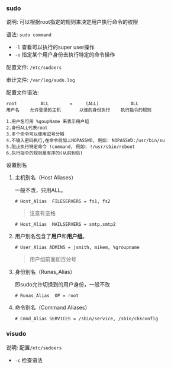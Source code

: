 ### sudo

说明: 可以根据root指定的规则来决定用户执行命令的权限

语法: `sudo command`

* `-l` 查看可以执行的super user操作
* `-u` 指定某个用户身份去执行特定的命令操作

配置文件: `/etc/sudoers`

审计文件: `/var/log/sudo.log`

配置文件语法:

```
root	     ALL        =     (ALL)		       ALL
用户名    允许登录的主机       以谁的身份执行    执行指令的规则

1.用户名可用 %goupName 来表示用户组
2.身份ALL代表root
3.多个命令可以使用逗号分隔
4.不输入密码执行,在命令前加上NOPASSWD, 例如: NOPASSWD:/usr/bin/su
5.阻止执行特定命令 !command, 例如: !/usr/sbin/reboot
6.执行指令的规则是有序的(从前到后)
```

设置别名

1. 主机别名（Host Aliases）

   一般不改，只用ALL。

   `# Host_Alias  FILESERVERS = fs1, fs2`   

   > 注意有空格

   `# Host_Alias  MAILSERVERS = smtp,smtp2`

2. 用户别名包含了**用户**和**用户组**。

   `# User_Alias ADMINS = jsmith, mikem, %groupname` 

   > 用户组前面加百分号

3. 身份别名（Runas_Alias）

   即sudo允许切换到的用户身份，一般不改

   `# Runas_Alias  OP = root`

4. 命令别名（Command Aliases）

   `# Cmnd_Alias SERVICES = /sbin/service, /sbin/chkconfig`

### visudo

说明: 配置`/etc/sudoers`

* `-c` 检查语法

